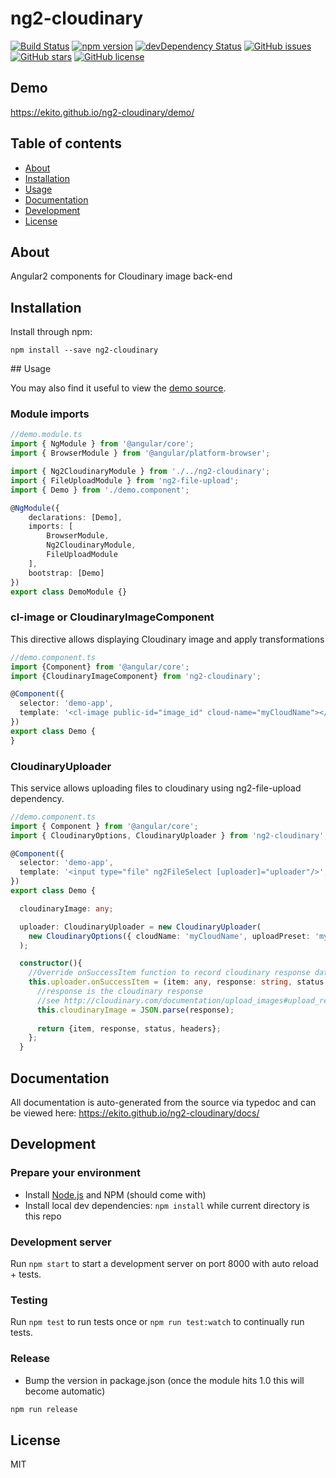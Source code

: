 # ng2-cloudinary
[![Build Status](https://travis-ci.org/Ekito/ng2-cloudinary.svg?branch=master)](https://travis-ci.org/ekito/ng2-cloudinary)
[![npm version](https://badge.fury.io/js/ng2-cloudinary.svg)](https://badge.fury.io/js/ng2-cloudinary)
[![devDependency Status](https://david-dm.org/ekito/ng2-cloudinary/dev-status.svg)](https://david-dm.org/ekito/ng2-cloudinary#info=devDependencies)
[![GitHub issues](https://img.shields.io/github/issues/ekito/ng2-cloudinary.svg)](https://github.com/ekito/ng2-cloudinary/issues)
[![GitHub stars](https://img.shields.io/github/stars/ekito/ng2-cloudinary.svg)](https://github.com/ekito/ng2-cloudinary/stargazers)
[![GitHub license](https://img.shields.io/badge/license-MIT-blue.svg)](https://raw.githubusercontent.com/ekito/ng2-cloudinary/master/LICENSE)

## Demo
https://ekito.github.io/ng2-cloudinary/demo/

## Table of contents

- [About](#about)
- [Installation](#installation)
- [Usage](#usage)
- [Documentation](#documentation)
- [Development](#development)
- [License](#licence)

## About

Angular2 components for Cloudinary image back-end

## Installation

Install through npm:
```
npm install --save ng2-cloudinary
```

## Usage

You may also find it useful to view the [demo source](https://github.com/ekito/ng2-cloudinary/blob/master/demo/demo.component.ts).

### Module imports

```typescript
//demo.module.ts
import { NgModule } from '@angular/core';
import { BrowserModule } from '@angular/platform-browser';

import { Ng2CloudinaryModule } from './../ng2-cloudinary';
import { FileUploadModule } from 'ng2-file-upload';
import { Demo } from './demo.component';

@NgModule({
    declarations: [Demo],
    imports: [
        BrowserModule,
        Ng2CloudinaryModule,
        FileUploadModule
    ],
    bootstrap: [Demo]
})
export class DemoModule {}
```

### cl-image or CloudinaryImageComponent

This directive allows displaying Cloudinary image and apply transformations 

```typescript
//demo.component.ts
import {Component} from '@angular/core';
import {CloudinaryImageComponent} from 'ng2-cloudinary';

@Component({
  selector: 'demo-app',
  template: '<cl-image public-id="image_id" cloud-name="myCloudName"></cl-image>'
})
export class Demo {
}
```

### CloudinaryUploader

This service allows uploading files to cloudinary using ng2-file-upload dependency.

```typescript
//demo.component.ts
import { Component } from '@angular/core';
import { CloudinaryOptions, CloudinaryUploader } from 'ng2-cloudinary';

@Component({
  selector: 'demo-app',
  template: '<input type="file" ng2FileSelect [uploader]="uploader"/>',
})
export class Demo {

  cloudinaryImage: any;

  uploader: CloudinaryUploader = new CloudinaryUploader(
    new CloudinaryOptions({ cloudName: 'myCloudName', uploadPreset: 'myUnsignedPreset' })
  );

  constructor(){
    //Override onSuccessItem function to record cloudinary response data
    this.uploader.onSuccessItem = (item: any, response: string, status: number, headers: any) => {
      //response is the cloudinary response
      //see http://cloudinary.com/documentation/upload_images#upload_response
      this.cloudinaryImage = JSON.parse(response);
      
      return {item, response, status, headers};
    };
  }
```

## Documentation
All documentation is auto-generated from the source via typedoc and can be viewed here:
https://ekito.github.io/ng2-cloudinary/docs/

## Development

### Prepare your environment
* Install [Node.js](http://nodejs.org/) and NPM (should come with)
* Install local dev dependencies: `npm install` while current directory is this repo

### Development server
Run `npm start` to start a development server on port 8000 with auto reload + tests. 

### Testing
Run `npm test` to run tests once or `npm run test:watch` to continually run tests.

### Release
* Bump the version in package.json (once the module hits 1.0 this will become automatic)
```bash
npm run release
```

## License

MIT
